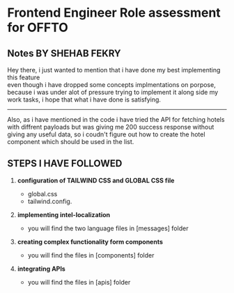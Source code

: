 # Frontend Engineer Role assessment for OFFTO

## Notes BY SHEHAB FEKRY

Hey there, i just wanted to mention that i have done my best implementing this feature  
even though i have dropped some concepts implmentations on porpose, because i was under alot of pressure trying to implement it
along side my work tasks, i hope that what i have done is satisfying.

---

Also, as i have mentioned in the code i have tried the API for fetching hotels with diffrent payloads
but was giving me 200 success response without giving any useful data, so i coudn't figure out how to create the hotel component
which should be used in the list.

## STEPS I HAVE FOLLOWED

1. **configuration of TAILWIND CSS and GLOBAL CSS file**

   - global.css
   - tailwind.config.

2. **implementing intel-localization**

   - you will find the two language files in [messages] folder

3. **creating complex functionality form components**

   - you will find the files in [components] folder

4. **integrating APIs**

   - you will find the files in [apis] folder
